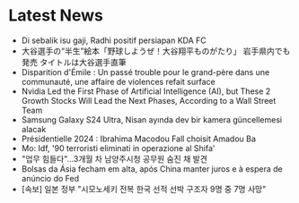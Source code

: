 # Latest News
-  Di sebalik isu gaji, Radhi positif persiapan KDA FC
-  大谷選手の“半生”絵本「野球しようぜ！大谷翔平ものがたり」 岩手県内でも発売 タイトルは大谷選手直筆
-  Disparition d'Émile : Un passé trouble pour le grand-père dans une communauté, une affaire de violences refait surface
-  Nvidia Led the First Phase of Artificial Intelligence (AI), but These 2 Growth Stocks Will Lead the Next Phases, According to a Wall Street Team
-  Samsung Galaxy S24 Ultra, Nisan ayında dev bir kamera güncellemesi alacak
-  Présidentielle 2024 : Ibrahima Macodou Fall choisit Amadou Ba
-  Mo: Idf, '90 terroristi eliminati in operazione al Shifa'
-  "업무 힘들다"…3개월 차 남양주시청 공무원 숨진 채 발견
-  Bolsas da Ásia fecham em alta, após China manter juros e à espera de anúncio do Fed
-  [속보] 일본 정부 "시모노세키 전복 한국 선적 선박 구조자 9명 중 7명 사망"
